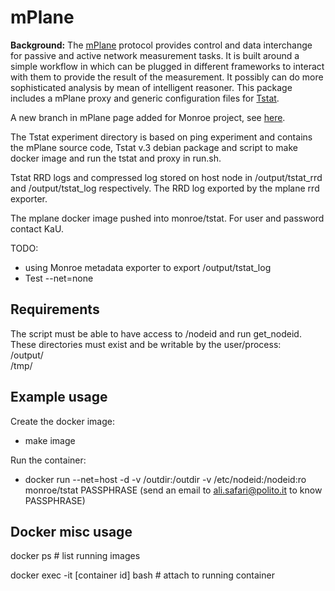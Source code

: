 
# mPlane 
**Background:**
The [mPlane](http://www.ict-mplane.eu/) protocol provides control and data interchange for passive and active network measurement tasks. 
It is built around a simple workflow in which can be plugged in different frameworks to interact with them to provide the result of the measurement. It possibly can do more sophisticated analysis by mean of intelligent reasoner.
This package includes a mPlane proxy and generic configuration files for [Tstat](http://www.tstat.polito.it/).

A new branch in mPlane page added for Monroe project, see [here](https://github.com/fp7mplane/protocol-ri/tree/monroe).

The Tstat experiment directory is based on ping experiment and contains the mPlane source code, Tstat v.3 debian package and script to make docker image and run the tstat and proxy in run.sh. 

Tstat RRD logs and compressed log stored on host node in /output/tstat_rrd and /output/tstat_log respectively.
The RRD log exported by the mplane rrd exporter. 

The mplane docker image pushed into monroe/tstat. For user and password contact KaU.

TODO: 
* using Monroe metadata exporter to export /output/tstat_log
* Test --net=none


## Requirements
The script must be able to have access to /nodeid and run get_nodeid. 
These directories must exist and be writable by the user/process:    
/output/    
/tmp/    

## Example usage
Create the docker image:
* make image
 
Run the container:
* docker run --net=host -d -v /outdir:/outdir -v /etc/nodeid:/nodeid:ro monroe/tstat PASSPHRASE
(send an email to ali.safari@polito.it to know PASSPHRASE)

## Docker misc usage

docker ps  # list running images

docker exec -it [container id] bash   # attach to running container
